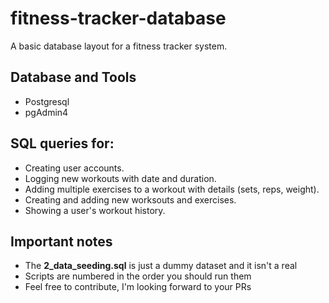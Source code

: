 # fitness-tracker-database

A basic database layout for a fitness tracker system.

## Database and Tools

- Postgresql
- pgAdmin4

## SQL queries for:

- Creating user accounts.
- Logging new workouts with date and duration.
- Adding multiple exercises to a workout with details (sets, reps, weight).
- Creating and adding new worksouts and exercises.
- Showing a user's workout history.

## Important notes

- The **2_data_seeding.sql** is just a dummy dataset and it isn't a real
- Scripts are numbered in the order you should run them
- Feel free to contribute, I'm looking forward to your PRs
